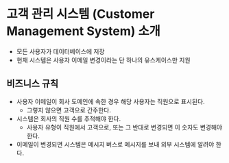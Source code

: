 # 고객 관리 시스템 (Customer Management System) 소개

- 모든 사용자가 데이터베이스에 저장
- 현재 시스템은 사용자 이메일 변경이라는 단 하나의 유스케이스만 지원

## 비즈니스 규칙

- 사용자 이메일이 회사 도메인에 속한 경우 해당 사용자는 직원으로 표시된다.
  - 그렇지 않으면 고객으로 간주한다.
- 시스템은 회사의 직원 수를 추적해야 한다.
  - 사용자 유형이 직원에서 고객으로, 또는 그 반대로 변경되면 이 숫자도 변경해야 한다.
- 이메일이 변경되면 시스템은 메시지 버스로 메시지를 보내 외부 시스템에 알려야 한다.
